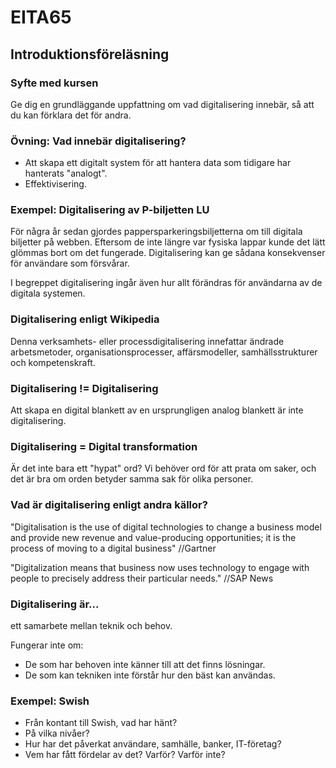 # EITA65

## Introduktionsföreläsning

### Syfte med kursen

Ge dig en grundläggande uppfattning om vad digitalisering innebär, så att du kan förklara det för andra.

### Övning: Vad innebär digitalisering?

- Att skapa ett digitalt system för att hantera data som tidigare har hanterats "analogt".
- Effektivisering.

### Exempel: Digitalisering av P-biljetten LU

För några år sedan gjordes pappersparkeringsbiljetterna om till digitala biljetter på webben. Eftersom de inte längre var fysiska lappar kunde det lätt glömmas bort om det fungerade. Digitalisering kan ge sådana konsekvenser för användare som försvårar.

I begreppet digitalisering ingår även hur allt förändras för användarna av de digitala systemen.

### Digitalisering enligt Wikipedia

Denna verksamhets- eller processdigitalisering innefattar ändrade arbetsmetoder, organisationsprocesser, affärsmodeller, samhällsstrukturer och kompetenskraft.

### Digitalisering != Digitalisering

Att skapa en digital blankett av en ursprungligen analog blankett är inte digitalisering.

### Digitalisering = Digital transformation

Är det inte bara ett "hypat" ord?
Vi behöver ord för att prata om saker, och det är bra om orden betyder samma sak för olika personer.

### Vad är digitalisering enligt andra källor?

"Digitalisation is the use of digital technologies to change a business model and provide new revenue and value-producing opportunities; it is the process of moving to a digital business" //Gartner

"Digitalization means that business now uses technology to engage with people to precisely address their particular needs." //SAP News

### Digitalisering är...

ett samarbete mellan teknik och behov.

Fungerar inte om:

- De som har behoven inte känner till att det finns lösningar.
- De som kan tekniken inte förstår hur den bäst kan användas.

### Exempel: Swish

- Från kontant till Swish, vad har hänt?
- På vilka nivåer?
- Hur har det påverkat användare, samhälle, banker, IT-företag?
- Vem har fått fördelar av det? Varför? Varför inte?
